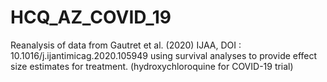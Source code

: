 # HCQ_AZ_COVID_19
Reanalysis of data from Gautret et al. (2020) IJAA, DOI : 10.1016/j.ijantimicag.2020.105949 
using survival analyses to provide effect size estimates for treatment.
(hydroxychloroquine for COVID-19 trial)
